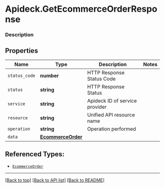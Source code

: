 # Apideck.GetEcommerceOrderResponse

### Description

## Properties
Name | Type | Description | Notes
------------ | ------------- | ------------- | -------------
`status_code` | **number** | HTTP Response Status Code | 
`status` | **string** | HTTP Response Status | 
`service` | **string** | Apideck ID of service provider | 
`resource` | **string** | Unified API resource name | 
`operation` | **string** | Operation performed | 
`data` | [**EcommerceOrder**](EcommerceOrder.md) |  | 





## Referenced Types:





* [`EcommerceOrder`](EcommerceOrder.md)

---

[[Back to top]](#) [[Back to API list]](../../../../README.md#documentation-for-api-endpoints) [[Back to README]](../../../../README.md)


